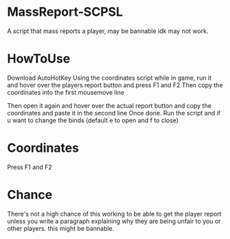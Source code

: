 # MassReport-SCPSL
A script that mass reports a player, may be bannable idk may not work.


# HowToUse
Download AutoHotKey
Using the coordinates script while in game, run it and hover over the players report button and press F1 and F2
Then copy the coordinates into the first mousemove line

Then open it again and hover over the actual report button and copy the coordinates and paste it in the second line 
Once done. Run the script and if u want to change the binds (default e to open and f to close)



# Coordinates
Press F1 and F2



# Chance
There's not a high chance of this working to be able to get the player report unless you write a paragraph explaining why they are being unfair to you or other players.
this might be bannable.
